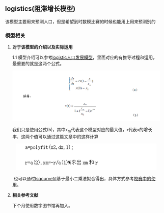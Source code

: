 ## logistics(阻滞增长模型)

​	该模型主要用来预测人口，但是希望到时数模比赛的时候也能用上用来预测别的

### 模型相关

1. **对于该模型的介绍以及实际运用**

   1.1 模型介绍可以参考[logistic人口发展模型](https://wenku.baidu.com/view/b37b1406a6c30c2259019e6b.html)，里面对应的有推导过程和运用。最重要的就是这两个公式。

   <p align="center">
       <img src="../images/logistics_公式.png" >
   </p>

   ​	我们只是使用公式(5)，其中x<sub>m</sub>代表这个模型对应的最大值，r代表x的增长率，这两个值可以通过这篇文章中的这样计算

   <p align="center">
       <img src="../images/logistics_xm_r.png" >
   </p>

   

   ​	也可以通过[lsqcurvefit](https://www.mathworks.com/help/optim/ug/lsqcurvefit.html#d122e108031)基于最小二乘法拟合得出，具体方式参考[校赛中的使用](https://github.com/lympassion/Mathematical-model-Los-Angeles/blob/main/results/%E4%BA%BA%E5%8F%A3%E5%8F%98%E5%8C%96/)。

2. **相关参考文献**

   下个月使用数字图书馆再加入。

